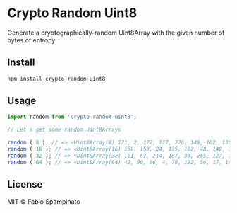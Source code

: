 # Crypto Random Uint8

Generate a cryptographically-random Uint8Array with the given number of bytes of entropy.

## Install

```sh
npm install crypto-random-uint8
```

## Usage

```ts
import random from 'crypto-random-uint8';

// Let's get some random Uint8Arrays

random ( 8 ); // => <Uint8Array(8) 171, 2, 177, 127, 226, 149, 102, 130>
random ( 16 ); // => <Uint8Array(16) 158, 153, 84, 135, 102, 48, 148, 135, 117, 74, 236, 216, 240, 239, 6, 30>
random ( 32 ); // => <Uint8Array(32) 101, 67, 214, 187, 36, 255, 127, 15, 95, 90, 125, 136, 80, 31, 239, 20, 221, 145, 179, 139, 88, 30, 178, 92, 31, 249, 209, 80, 176, 78, 190, 56>
random ( 64 ); // => <Uint8Array(64) 42, 90, 86, 4, 78, 192, 56, 17, 108, 171, 61, 61, 52, 234, 190, 185, 196, 150, 134, 200, 164, 47, 110, 118, 162, 107, 244, 94, 202, 83, 152, 12, 96, 224, 213, 161, 44, 229, 45, 65, 153, 58, 232, 22, 81, 173, 156, 213, 172, 227, 186, 150, 234, 144, 227, 124, 211, 249, 26, 246, 195, 222, 96, 177>
```

## License

MIT © Fabio Spampinato
